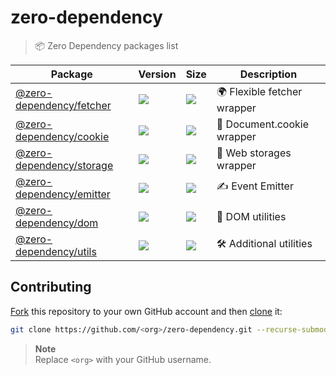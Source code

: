# zero-dependency

> 📦 Zero Dependency packages list

| Package | Version | Size | Description |
| ------- | ------- | ---- | ----------- |
| [@zero-dependency/fetcher](https://github.com/zero-dependency/fetcher) | [![](https://img.shields.io/npm/v/@zero-dependency/fetcher)](https://npm.im/@zero-dependency/fetcher) | [![](https://img.shields.io/bundlephobia/minzip/@zero-dependency/fetcher)](https://bundlephobia.com/package/@zero-dependency/fetcher@latest) | 🌍 Flexible fetcher wrapper  |
| [@zero-dependency/cookie](https://github.com/zero-dependency/cookie) | [![](https://img.shields.io/npm/v/@zero-dependency/cookie)](https://npm.im/@zero-dependency/cookie) | [![](https://img.shields.io/bundlephobia/minzip/@zero-dependency/cookie)](https://bundlephobia.com/package/@zero-dependency/cookie@latest) | 🍪 Document.cookie wrapper |
| [@zero-dependency/storage](https://github.com/zero-dependency/storage) | [![](https://img.shields.io/npm/v/@zero-dependency/storage)](https://npm.im/@zero-dependency/storage) | [![](https://img.shields.io/bundlephobia/minzip/@zero-dependency/storage)](https://bundlephobia.com/package/@zero-dependency/storage@latest) | 📒 Web storages wrapper |
| [@zero-dependency/emitter](https://github.com/zero-dependency/emitter) | [![](https://img.shields.io/npm/v/@zero-dependency/emitter)](https://npm.im/@zero-dependency/emitter) | [![](https://img.shields.io/bundlephobia/minzip/@zero-dependency/emitter)](https://bundlephobia.com/package/@zero-dependency/emitter@latest) | ✍️ Event Emitter |
| [@zero-dependency/dom](https://github.com/zero-dependency/dom) | [![](https://img.shields.io/npm/v/@zero-dependency/dom)](https://npm.im/@zero-dependency/dom) | [![](https://img.shields.io/bundlephobia/minzip/@zero-dependency/dom)](https://bundlephobia.com/package/@zero-dependency/dom@latest) | 📄 DOM utilities |
| [@zero-dependency/utils](https://github.com/zero-dependency/utils) | [![](https://img.shields.io/npm/v/@zero-dependency/utils)](https://npm.im/@zero-dependency/utils) | [![](https://img.shields.io/bundlephobia/minzip/@zero-dependency/utils)](https://bundlephobia.com/package/@zero-dependency/utils@latest) | 🛠 Additional utilities |

## Contributing

[Fork](https://help.github.com/articles/fork-a-repo/) this repository to your own GitHub account and then [clone](https://help.github.com/articles/cloning-a-repository/) it:

```bash
git clone https://github.com/<org>/zero-dependency.git --recurse-submodules
```

> **Note**\
> Replace `<org>` with your GitHub username.
